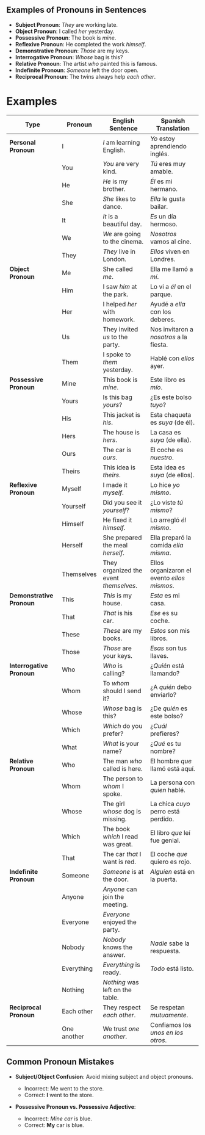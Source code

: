 ## Examples of Pronouns in Sentences

- **Subject Pronoun**: *They* are working late.
- **Object Pronoun**: I called *her* yesterday.
- **Possessive Pronoun**: The book is *mine*.
- **Reflexive Pronoun**: He completed the work *himself*.
- **Demonstrative Pronoun**: *Those* are my keys.
- **Interrogative Pronoun**: *Whose* bag is this?
- **Relative Pronoun**: The artist *who* painted this is famous.
- **Indefinite Pronoun**: *Someone* left the door open.
- **Reciprocal Pronoun**: The twins always help *each other*.

# Examples

| **Type**                  | **Pronoun**       | **English Sentence**               | **Spanish Translation**                  |
|---------------------------|-------------------|-------------------------------------|------------------------------------------|
| **Personal Pronoun**      | I                | *I* am learning English.           | *Yo* estoy aprendiendo inglés.           |
|                           | You              | *You* are very kind.               | *Tú* eres muy amable.                    |
|                           | He               | *He* is my brother.                | *Él* es mi hermano.                      |
|                           | She              | *She* likes to dance.              | *Ella* le gusta bailar.                  |
|                           | It               | *It* is a beautiful day.           | *Es* un día hermoso.                     |
|                           | We               | *We* are going to the cinema.      | *Nosotros* vamos al cine.                |
|                           | They             | *They* live in London.             | *Ellos* viven en Londres.                |
| **Object Pronoun**        | Me               | She called *me*.                   | Ella me llamó a *mí*.                    |
|                           | Him              | I saw *him* at the park.           | Lo vi a *él* en el parque.               |
|                           | Her              | I helped *her* with homework.      | Ayudé a *ella* con los deberes.          |
|                           | Us               | They invited *us* to the party.    | Nos invitaron a *nosotros* a la fiesta.  |
|                           | Them             | I spoke to *them* yesterday.       | Hablé con *ellos* ayer.                  |
| **Possessive Pronoun**    | Mine             | This book is *mine*.               | Este libro es *mío*.                     |
|                           | Yours            | Is this bag *yours*?               | ¿Es este bolso *tuyo*?                   |
|                           | His              | This jacket is *his*.              | Esta chaqueta es *suya* (de él).         |
|                           | Hers             | The house is *hers*.               | La casa es *suya* (de ella).             |
|                           | Ours             | The car is *ours*.                 | El coche es *nuestro*.                   |
|                           | Theirs           | This idea is *theirs*.             | Esta idea es *suya* (de ellos).          |
| **Reflexive Pronoun**     | Myself           | I made it *myself*.                | Lo hice *yo mismo*.                      |
|                           | Yourself         | Did you see it *yourself*?         | ¿Lo viste *tú mismo*?                    |
|                           | Himself          | He fixed it *himself*.             | Lo arregló *él mismo*.                   |
|                           | Herself          | She prepared the meal *herself*.   | Ella preparó la comida *ella misma*.     |
|                           | Themselves       | They organized the event *themselves*. | Ellos organizaron el evento *ellos mismos*. |
| **Demonstrative Pronoun** | This             | *This* is my house.                | *Esta* es mi casa.                       |
|                           | That             | *That* is his car.                 | *Ese* es su coche.                       |
|                           | These            | *These* are my books.              | *Estos* son mis libros.                  |
|                           | Those            | *Those* are your keys.             | *Esas* son tus llaves.                   |
| **Interrogative Pronoun** | Who              | *Who* is calling?                  | ¿*Quién* está llamando?                  |
|                           | Whom             | To *whom* should I send it?        | ¿A *quién* debo enviarlo?                |
|                           | Whose            | *Whose* bag is this?               | ¿De *quién* es este bolso?               |
|                           | Which            | *Which* do you prefer?             | ¿*Cuál* prefieres?                       |
|                           | What             | *What* is your name?               | ¿*Qué* es tu nombre?                     |
| **Relative Pronoun**      | Who              | The man *who* called is here.      | El hombre *que* llamó está aquí.         |
|                           | Whom             | The person to *whom* I spoke.      | La persona con *quien* hablé.            |
|                           | Whose            | The girl *whose* dog is missing.   | La chica *cuyo* perro está perdido.      |
|                           | Which            | The book *which* I read was great. | El libro *que* leí fue genial.           |
|                           | That             | The car *that* I want is red.      | El coche *que* quiero es rojo.           |
| **Indefinite Pronoun**    | Someone          | *Someone* is at the door.          | *Alguien* está en la puerta.             |
|                           | Anyone           | *Anyone* can join the meeting.     |                                          |
|                           | Everyone         | *Everyone* enjoyed the party.      |                                          |
|                           | Nobody           | *Nobody* knows the answer.         | *Nadie* sabe la respuesta.               |
|                           | Everything       | *Everything* is ready.             | *Todo* está listo.                       |
|                           | Nothing          | *Nothing* was left on the table.   |                                          |
| **Reciprocal Pronoun**    | Each other       | They respect *each other*.         | Se respetan *mutuamente*.                |
|                           | One another      | We trust *one another*.            | Confiamos los *unos en los otros*.       |

## Common Pronoun Mistakes

- **Subject/Object Confusion**: Avoid mixing subject and object pronouns.
  - Incorrect: Me went to the store.
  - Correct: **I** went to the store.
  
- **Possessive Pronoun vs. Possessive Adjective**: 
  - Incorrect: *Mine car* is blue.
  - Correct: **My** car is blue.